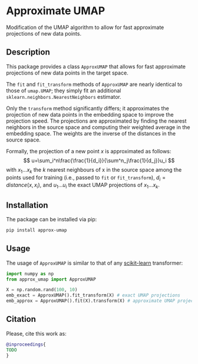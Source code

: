 # Approximate UMAP

Modification of the UMAP algorithm to allow for fast approximate projections of
new data points.

## Description

This package provides a class `ApproxUMAP` that allows for fast approximate projections of new data points in the target space.

The `fit` and `fit_transform` methods of `ApproxUMAP` are nearly identical to those of `umap.UMAP`;
they simply fit an additional `sklearn.neighbors.NearestNeighbors` estimator.

Only the `transform` method significantly differs; it approximates the projection of new data points 
in the embedding space to improve the projection speed.
The projections are approximated by finding the nearest neighbors in the
source space and computing their weighted average in the embedding space.
The weights are the inverse of the distances in the source space.

Formally, the projection of a new point $x$ is approximated as follows:
$$
u=\sum_i^n\frac{\frac{1}{d_i}}{\sum^n_j\frac{1}{d_j}}u_i
$$
with $x_1\dots x_k$ the $k$ nearest neighbours of x in the source space 
among the points used for training (i.e., passed to `fit` or `fit_transform`),
$d_i=distance(x, x_i)$, and $u_1\dots u_i$ the exact UMAP projections of $x_1\dots x_k$. 

## Installation

The package can be installed via pip:
```bash
pip install approx-umap
```

## Usage

The usage of `ApproxUMAP` is similar to that of any [scikit-learn](https://scikit-learn.org/stable/index.html) transformer:
```python
import numpy as np
from approx_umap import ApproxUMAP

X = np.random.rand(100, 10)
emb_exact = ApproxUMAP().fit_transform(X) # exact UMAP projections
emb_approx = ApproxUMAP().fit(X).transform(X) # approximate UMAP projection
```

## Citation

Please, cite this work as:
```bibtex
@inproceedings{
TODO
}
```